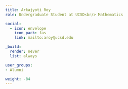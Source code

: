 ```yaml
---
title: Arkajyoti Roy
role: Undergraduate Student at UCSD<br/> Mathematics

social:
  - icon: envelope
    icon_pack: fas
    link: mailto:aroy@ucsd.edu

_build:
  render: never
  list: always

user_groups:
- Alumni

weight: -84
---
```


